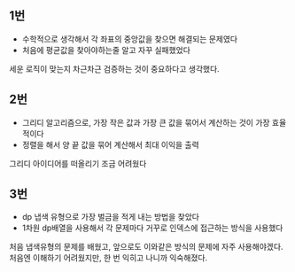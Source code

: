 ## 1번
- 수학적으로 생각해서 각 좌표의 중앙값을 찾으면 해결되는 문제였다
- 처음에 평균값을 찾아야하는줄 알고 자꾸 실패했었다

세운 로직이 맞는지 차근차근 검증하는 것이 중요하다고 생각했다.

## 2번
- 그리디 알고리즘으로, 가장 작은 값과 가장 큰 값을 묶어서 계산하는 것이 가장 효율적이다
- 정렬을 해서 양 끝 값을 묶어 계산해서 최대 이익을 출력

그리디 아이디어를 떠올리기 조금 어려웠다

## 3번
- dp 냅색 유형으로 가장 벌금을 적게 내는 방법을 찾았다
- 1차원 dp배열을 사용해서 각 문제마다 거꾸로 인덱스에 접근하는 방식을 사용했다

처음 냅색유형의 문제를 배웠고, 앞으로도 이와같은 방식의 문제에 자주 사용해야겠다. 처음엔 이해하기 어려웠지만, 한 번 익히고 나니까 익숙해졌다.
